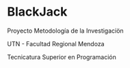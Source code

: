 # BlackJack

Proyecto Metodología de la Investigaciön

UTN - Facultad Regional Mendoza

Tecnicatura Superior en Programación
